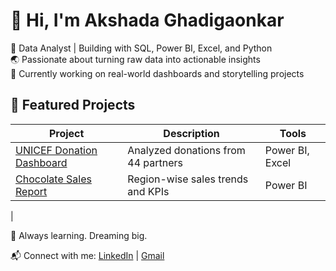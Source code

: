 # 👋 Hi, I'm Akshada Ghadigaonkar

🎯 Data Analyst | Building with SQL, Power BI, Excel, and Python  
🌏 Passionate about turning raw data into actionable insights  
💼 Currently working on real-world dashboards and storytelling projects



## 📂 Featured Projects

| Project | Description | Tools |
|--------|-------------|-------|
| [UNICEF Donation Dashboard](https://github.com/Aksh5/UNICEF-Donation-Analysis) | Analyzed donations from 44 partners | Power BI, Excel |
| [Chocolate Sales Report](https://github.com/Aksh5/Chocolate-Sales-Dashboard) | Region-wise sales trends and KPIs | Power BI |
|



🧠 Always learning. Dreaming big.  


📬 Connect with me: [LinkedIn](https://www.linkedin.com/in/akshada-ghadigaonkar) | [Gmail](ghadigaonkar.akshada05@gmail.com)
